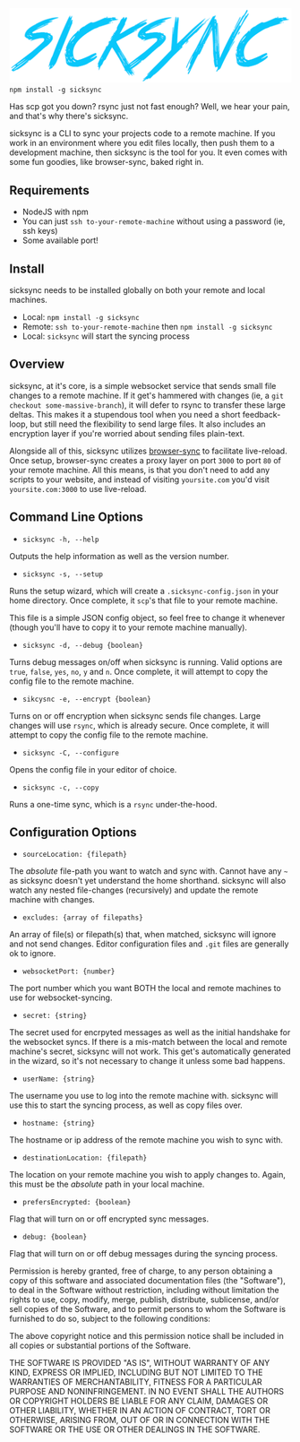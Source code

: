 ![sicksync](https://raw.githubusercontent.com/adnexus/sicksync/master/img/sicksync.png)
`npm install -g sicksync`

Has scp got you down? rsync just not fast enough? Well, we hear your pain, and that's why there's sicksync.

sicksync is a CLI to sync your projects code to a remote machine. If you work in an environment where you edit files locally, then push them to a development machine, then sicksync is the tool for you. It even comes with some fun goodies, like browser-sync, baked right in.

## Requirements

- NodeJS with npm
- You can just `ssh to-your-remote-machine` without using a password (ie, ssh keys)
- Some available port!

## Install
sicksync needs to be installed globally on both your remote and local machines.

- Local: `npm install -g sicksync`
- Remote: `ssh to-your-remote-machine` then `npm install -g sicksync`
- Local: `sicksync` will start the syncing process

## Overview
sicksync, at it's core, is a simple websocket service that sends small file changes to a remote machine. If it get's hammered with changes (ie, a `git checkout some-massive-branch`), it will defer to rsync to transfer these large deltas. This makes it a stupendous tool when you need a short feedback-loop, but still need the flexibility to send large files. It also includes an encryption layer if you're worried about sending files plain-text.

Alongside all of this, sicksync utilizes [browser-sync](http://www.browsersync.io/) to facilitate live-reload. Once setup, browser-sync creates a proxy layer on port `3000` to port `80` of your remote machine. All this means, is that you don't need to add any scripts to your website, and instead of visiting `yoursite.com` you'd visit `yoursite.com:3000` to use live-reload.

## Command Line Options

- `sicksync -h, --help`

Outputs the help information as well as the version number.

- `sicksync -s, --setup`

Runs the setup wizard, which will create a `.sicksync-config.json` in your home directory. Once complete, it `scp`'s that file to your remote machine.

This file is a simple JSON config object, so feel free to change it whenever (though you'll have to copy it to your remote machine manually).

- `sicksync -d, --debug {boolean}`

Turns debug messages on/off when sicksync is running. Valid options are `true`, `false`, `yes`, `no`, `y` and `n`. Once complete, it will attempt to copy the config file to the remote machine.

- `sikcysnc -e, --encrypt {boolean}`

Turns on or off encryption when sicksync sends file changes. Large changes will use `rsync`, which is already secure. Once complete, it will attempt to copy the config file to the remote machine.

- `sicksync -C, --configure`

Opens the config file in your editor of choice.

- `sicksync -c, --copy`

Runs a one-time sync, which is a `rsync` under-the-hood.

## Configuration Options

- `sourceLocation: {filepath}`

The *absolute* file-path you want to watch and sync with. Cannot have any `~` as sicksync doesn't yet understand the home shorthand. sicksync will also watch any nested file-changes (recursively) and update the remote machine with changes.

- `excludes: {array of filepaths}`

An array of file(s) or filepath(s) that, when matched, sicksync will ignore and not send changes. Editor configuration files and `.git` files are generally ok to ignore.

- `websocketPort: {number}`

The port number which you want BOTH the local and remote machines to use for websocket-syncing.

- `secret: {string}`

The secret used for encrpyted messages as well as the initial handshake for the websocket syncs. If there is a mis-match between the local and remote machine's secret, sicksync will not work. This get's automatically generated in the wizard, so it's not necessary to change it unless some bad happens.

- `userName: {string}`

The username you use to log into the remote machine with. sicksync will use this to start the syncing process, as well as copy files over.

- `hostname: {string}`

The hostname or ip address of the remote machine you wish to sync with.

- `destinationLocation: {filepath}`

The location on your remote machine you wish to apply changes to. Again, this must be the *absolute* path in your local machine.

- `prefersEncrypted: {boolean}`

Flag that will turn on or off encrypted sync messages.

- `debug: {boolean}`

Flag that will turn on or off debug messages during the syncing process.

Permission is hereby granted, free of charge, to any person obtaining a copy
of this software and associated documentation files (the "Software"), to deal
in the Software without restriction, including without limitation the rights
to use, copy, modify, merge, publish, distribute, sublicense, and/or sell
copies of the Software, and to permit persons to whom the Software is
furnished to do so, subject to the following conditions:

The above copyright notice and this permission notice shall be included in
all copies or substantial portions of the Software.

THE SOFTWARE IS PROVIDED "AS IS", WITHOUT WARRANTY OF ANY KIND, EXPRESS OR
IMPLIED, INCLUDING BUT NOT LIMITED TO THE WARRANTIES OF MERCHANTABILITY,
FITNESS FOR A PARTICULAR PURPOSE AND NONINFRINGEMENT. IN NO EVENT SHALL THE
AUTHORS OR COPYRIGHT HOLDERS BE LIABLE FOR ANY CLAIM, DAMAGES OR OTHER
LIABILITY, WHETHER IN AN ACTION OF CONTRACT, TORT OR OTHERWISE, ARISING FROM,
OUT OF OR IN CONNECTION WITH THE SOFTWARE OR THE USE OR OTHER DEALINGS IN
THE SOFTWARE.